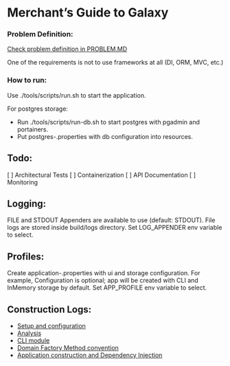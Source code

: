 # Merchant’s Guide to Galaxy

### Problem Definition:
[Check problem definition in PROBLEM.MD](PROBLEM.MD)

One of the requirements is not to use frameworks at all (DI, ORM, MVC, etc.)

### How to run:
Use ./tools/scripts/run.sh to start the application.

For postgres storage:
- Run ./tools/scripts/run-db.sh to start postgres with pgadmin and portainers.
- Put postgres-<ENV>.properties with db configuration into resources.

## Todo:
[ ] Architectural Tests
[ ] Containerization
[ ] API Documentation
[ ] Monitoring

## Logging:
FILE and STDOUT Appenders are available to use (default: STDOUT).
File logs are stored inside build/logs directory.
Set LOG_APPENDER env variable to select.

## Profiles:
Create application-<ENV>.properties with ui and storage configuration.
For example, 
Configuration is optional; app will be created with CLI and InMemory storage by default.
Set APP_PROFILE env variable to select.

## Construction Logs:
- [Setup and configuration](./tools/adr/ADR-001.md)
- [Analysis](./tools/adr/ADR-002.md)
- [CLI module](./tools/adr/ADR-003.md)
- [Domain Factory Method convention](./tools/adr/ADR-004.md)
- [Application construction and Dependency Injection](./tools/adr/ADR-005.md)
